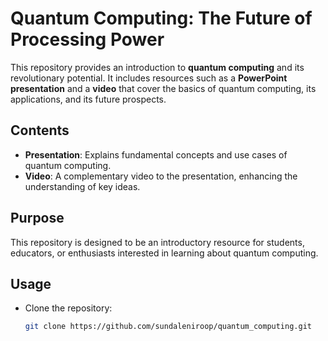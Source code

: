 # Quantum Computing: The Future of Processing Power

This repository provides an introduction to **quantum computing** and its revolutionary potential. It includes resources such as a **PowerPoint presentation** and a **video** that cover the basics of quantum computing, its applications, and its future prospects.

## Contents
- **Presentation**: Explains fundamental concepts and use cases of quantum computing.
- **Video**: A complementary video to the presentation, enhancing the understanding of key ideas.

## Purpose
This repository is designed to be an introductory resource for students, educators, or enthusiasts interested in learning about quantum computing.

## Usage
- Clone the repository:
  ```bash
  git clone https://github.com/sundaleniroop/quantum_computing.git
